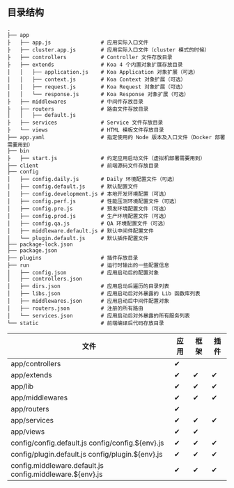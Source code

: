 
## 目录结构

```
.
├── app
├   ├── app.js                # 应用实际入口文件
├   ├── cluster.app.js        # 应用实际入口文件（cluster 模式的时候）
├   ├── controllers           # Controller 文件存放目录
├   ├── extends               # Koa 4 个内置对象扩展存放目录
│   │   ├── application.js    # Koa Application 对象扩展（可选）
│   │   ├── context.js        # Koa Context 对象扩展（可选）
│   │   ├── request.js        # Koa Request 对象扩展（可选）
│   │   └── response.js       # Koa Response 对象扩展（可选）
├   ├── middlewares           # 中间件存放目录
├   ├── routers               # 路由文件存放目录
│   │   ├── default.js
├   ├── services              # Service 文件存放目录
├   └── views                 # HTML 模板文件存放目录
├── app.yaml                  # 指定使用的 Node 版本及入口文件（Docker 部署需要用到）
├── bin
├   ├── start.js              # 约定应用启动文件（虚拟机部署需要用到）
├── client                    # 前端源码文件存放目录
├── config
│   ├── config.daily.js       # Daily 环境配置文件（可选）
│   ├── config.default.js     # 默认配置文件
│   ├── config.development.js # 本地开发环境配置（可选）
│   ├── config.perf.js        # 性能压测环境配置文件（可选）
│   ├── config.pre.js         # 预发环境配置文件（可选）
│   ├── config.prod.js        # 生产环境配置文件（可选）
│   ├── config.qa.js          # QA 环境配置文件（可选）
│   ├── middleware.default.js # 默认中间件配置文件
│   └── plugin.default.js     # 默认插件配置文件
├── package-lock.json
├── package.json
├── plugins                   # 插件存放目录
├── run                       # 运行时输出的一些配置信息
│   ├── config.json           # 应用启动后的配置对象
│   ├── controllers.json
│   ├── dirs.json             # 应用启动后遍历的目录列表
│   ├── libs.json             # 应用启动后对外暴露的 Lib 函数库列表
│   ├── middlewares.json      # 应用启动后中间件配置对象
│   ├── routers.json          # 注册的所有路由
│   └── services.json         # 应用启动后对外暴露的所有服务列表
└── static                    # 前端编译后代码存放目录
```


| 文件 | 应用 | 框架 | 插件 |
| ----- | ----- | ----- | ----- |
| app/controllers | ️✔ | | |
| app/extends | ✔ | ✔ | ✔ |
| app/lib | ✔ | ✔ | ✔ |
| app/middlewares | ✔ | ✔ | ✔ |
| app/routers | ✔ | | |
| app/services | ✔ | ✔ | ✔ |
| app/views | ✔ | ✔ | |
| config/config.default.js config/config.${env}.js | ✔ | ✔ | ✔ |
| config/plugin.default.js config/plugin.${env}.js | ✔ | ✔ | ✔ |
| config.middleware.default.js config.middleware.${env}.js | ✔ | ✔ | ✔ |


